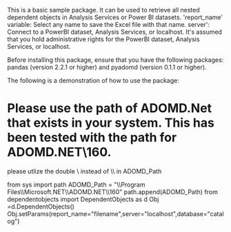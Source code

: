 This is a basic sample package. It can be used to retrieve all nested dependent objects in Analysis Services or Power BI datasets.
'report_name' variable: Select any name to save the Excel file with that name.
server': Connect to a PowerBI dataset, Analysis Services, or localhost. 
It's assumed that you hold administrative rights for the PowerBI dataset, Analysis Services, or localhost.

Before installing this package, ensure that you have the following packages: pandas (version 2.2.1 or higher) and pyadomd (version 0.1.1 or higher).

The following is a demonstration of how to use the package:

# Please use the path of ADOMD.Net that exists in your system. This has been tested with the path for ADOMD.NET\\160.

please utlize the double \\ instead of \\\\ in ADOMD_Path

from sys import path
ADOMD_Path = "\\\\Program Files\\\\Microsoft.NET\\\\ADOMD.NET\\\\160"
path.append(ADOMD_Path)
from dependentobjects import DependentObjects as d
Obj =d.DependentObjects()
Obj.setParams(report_name="filename",server="localhost",database="catalog")